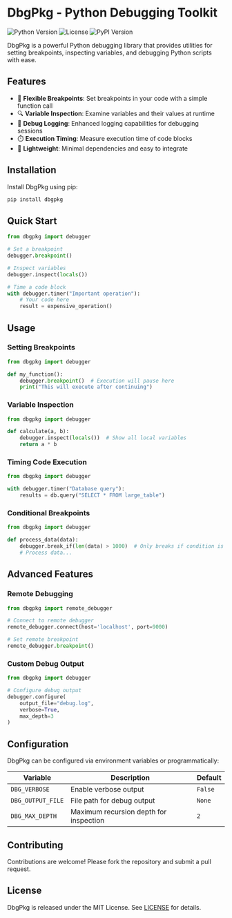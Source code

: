 # DbgPkg - Python Debugging Toolkit

![Python Version](https://img.shields.io/badge/python-3.6+-blue.svg)
![License](https://img.shields.io/badge/license-MIT-green.svg)
![PyPI Version](https://img.shields.io/pypi/v/dbgpkg.svg)

DbgPkg is a powerful Python debugging library that provides utilities for setting breakpoints, inspecting variables, and debugging Python scripts with ease.

## Features

- 🛑 **Flexible Breakpoints**: Set breakpoints in your code with a simple function call
- 🔍 **Variable Inspection**: Examine variables and their values at runtime
- 📝 **Debug Logging**: Enhanced logging capabilities for debugging sessions
- ⏱️ **Execution Timing**: Measure execution time of code blocks
- 🧩 **Lightweight**: Minimal dependencies and easy to integrate

## Installation

Install DbgPkg using pip:

```bash
pip install dbgpkg
```

## Quick Start

```python
from dbgpkg import debugger

# Set a breakpoint
debugger.breakpoint()

# Inspect variables
debugger.inspect(locals())

# Time a code block
with debugger.timer("Important operation"):
    # Your code here
    result = expensive_operation()
```

## Usage

### Setting Breakpoints

```python
from dbgpkg import debugger

def my_function():
    debugger.breakpoint()  # Execution will pause here
    print("This will execute after continuing")
```

### Variable Inspection

```python
from dbgpkg import debugger

def calculate(a, b):
    debugger.inspect(locals())  # Show all local variables
    return a * b
```

### Timing Code Execution

```python
from dbgpkg import debugger

with debugger.timer("Database query"):
    results = db.query("SELECT * FROM large_table")
```

### Conditional Breakpoints

```python
from dbgpkg import debugger

def process_data(data):
    debugger.break_if(len(data) > 1000)  # Only breaks if condition is True
    # Process data...
```

## Advanced Features

### Remote Debugging

```python
from dbgpkg import remote_debugger

# Connect to remote debugger
remote_debugger.connect(host='localhost', port=9000)

# Set remote breakpoint
remote_debugger.breakpoint()
```

### Custom Debug Output

```python
from dbgpkg import debugger

# Configure debug output
debugger.configure(
    output_file="debug.log",
    verbose=True,
    max_depth=3
)
```

## Configuration

DbgPkg can be configured via environment variables or programmatically:

| Variable | Description | Default |
|----------|-------------|---------|
| `DBG_VERBOSE` | Enable verbose output | `False` |
| `DBG_OUTPUT_FILE` | File path for debug output | `None` |
| `DBG_MAX_DEPTH` | Maximum recursion depth for inspection | `2` |

## Contributing

Contributions are welcome! Please fork the repository and submit a pull request.

## License

DbgPkg is released under the MIT License. See [LICENSE](LICENSE) for details.